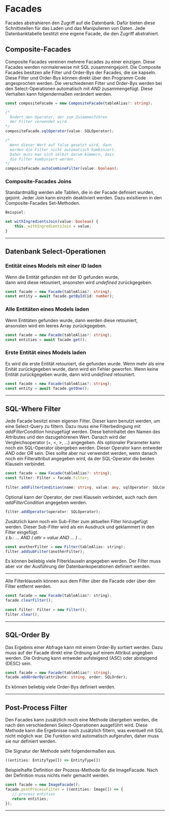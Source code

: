 # Facades  

Facades abstrahieren den Zugriff auf die Datenbank. Dafür bieten diese Schnittstellen für das Laden und das Manipulieren von Daten. Jede Datenbanktabelle bestitzt eine eigene Facade, die den Zugriff abstrahiert.


## Composite-Facades
Composite Facades vereinen mehrere Facades zu einer einzigen. Diese Facades werden normalerweise mit SQL zusammengejoint. Die Composite Facades besitzen alle Filter und Order-Bys der Facades, die sie kapseln. Diese Filter und Order-Bys können direkt über den Programm Code angesprochen werden. 
Die verschiedenen Filter und Order-Bys werden bei den Select-Operationen automatisch mit *AND* zusammengefügt. Diese Verhalten kann folgendermaßen verändert werden.

```typescript
const compositeFacade = new CompositeFacade(tableAlias?: string);

/* 
  Ändert den Operator, der zum Zusammenführen 
  der Filter verwendet wird.
*/
compositeFacade.sqlOperator(value: SQLOperator);

/* 
  Wenn dieser Wert auf false gesetzt wird, dann
  werden die Filter nicht automatisch kombiniert.
  Daher muss man sich selbst darum kümmern, dass
  die Filter kombiniert werden. 
*/
compositeFacade.autoCombineFilter(value: boolean);
```
### Composite-Facades Joins

Standardmäßig werden alle Tabllen, die in der Facade definiert wurden, gejoint. Jeder Join kann einzeln deaktiviert werden. Dazu exisitieren in den Composite-Facades Set-Methoden.

```typescript
Beispiel:

set withIngredientsJoin(value: boolean) {  
    this._withIngredientsJoin = value;  
}
```
___
## Datenbank Select-Operationen   

### Entität eines Models mit einer ID laden  
  
Wenn die Entität gefunden mit der ID gefunden wurde,   
dann wird diese retouniert, ansonsten wird *undefined* zurückgegeben.  
  
```typescript
const facade = new Facade(tableAlias?: string);
const entity = await facade.getById(id: number);  
```  
  
### Alle Entitäten eines Models laden  
  
Wenn Entitäten gefunden wurde, dann werden diese retouniert,   
ansonsten wird ein leeres Array zurückgegeben.  
  
```typescript  
const facade = new Facade(tableAlias?: string);
const entities = await facade.get();  
```  
  
### Erste Entität eines Models laden  
  
Es wird die erste Entität retouniert, die gefunden wurde. Wenn mehr als eine Enität zurückgegeben wurde, dann wird ein Fehler geworfen. Wenn keine Entität zurückgegeben wurde, dann wird *undefined* retouniert.  
  
```typescript  
const facade = new Facade(tableAlias?: string);
const entity = await facade.getOne();  
```  
___  
  
## SQL-Where Filter
  
Jede Facade besitzt einen eigenen Filter. Dieser kann benutzt werden, um eine Select-Query zu filtern. Dazu muss eine Filterbedingung mit *addFilterCondition* hinzugefügt werden. Diese behinhaltet den Namen des Attributes und den dazugehörenen Wert. Danach wird der Vergleichsoperator (=, <, >, ...) angegeben. Als optionaler Parameter kann noch ein SQL-Operator übergeben werden. Dieser Operator kann entweder *AND* oder *OR* sein. Dies sollte aber nur verwendet werden, wenn danach noch ein Filterattribut angegeben wird, da der SQL-Operator die beiden Klauseln verbindet.  
  
```typescript  
const facade = new Facade(tableAlias?: string);  
const filter: Filter = facade.filter;  
  
filter.addFilterCondition(name: string, value: any, sqlOperator: SQLComparisonOperator, operator?: SQLOperator);  
```  
  
Optional kann der Operator, der zwei Klauseln verbindet, auch nach dem *addFilterCondition* angegeben werden.  
  
```typescript 
filter.addOperator(operator: SQLOperator);  
```  
  
Zusätzlich kann noch ein Sub-Filter zum aktuellen Filter hinzugefügt werden. Dieser Sub-Filter wird als ein Ausdruck und geklammert in den Filter eingefügt.  
z.b.: *... AND ( attr = value AND ... ) ...*  
  
```javascript  
const anotherFilter = new Filter(tableAlias: string);  
filter.addSubFilter(anotherFilter);  
```  
  
Es können beliebig viele Filterklauseln angegeben werden. Der Filter muss aber vor der Ausführung der Datenbankoperationen definiert werden.  
___  
  
Alle Filterklauseln können aus dem Filter über die Facade oder über den Filter entfernt werden.  
  
```javascript  
const facade = new Facade(tableAlias?: string);  
facade.clearFilter();  
  
const filter: Filter = new Filter();  
filter.clear();  
```  
  
___  
  
## SQL-Order By

Das Ergebnis einer Abfrage kann mit einem Order-By sortiert werden. Dazu muss auf der Facade direkt eine Ordnung auf einem Attribut angegben werden. Die Ordnung kann entweder aufsteigend (ASC) oder absteigend (DESC) sein.

```typescript  
const facade = new Facade(tableAlias?: string);  
facade.addOrderBy(attribute: string, order: SQLOrder);  
```  

Es können beliebig viele Order-Bys definiert werden.

___

## Post-Process Filter

Den Facades kann zusätzlich noch eine Methode übergeben werden, die nach den verschiedenen Select-Operationen ausgeführt wird. Diese Methode kann die Ergebnisse noch zusätzlich filtern, was eventuell mit SQL nicht möglich war. Die Funktion wird automatisch aufgerufen, daher muss sie nur definiert werden.

Die Signatur der Methode sieht folgendermaßen aus.
```typescript
((entities: EntityType[]) => EntityType[]) 
```

Beispielhafte Definition der Prozess-Methode für die ImageFacade. Nach der Definition muss nichts mehr gemacht werden.
```typescript
const facade = new ImageFacade();
facade.postProcessFilter = ((entities: Image[]) => {  
   // process entities
   return entities;  
});
```
___